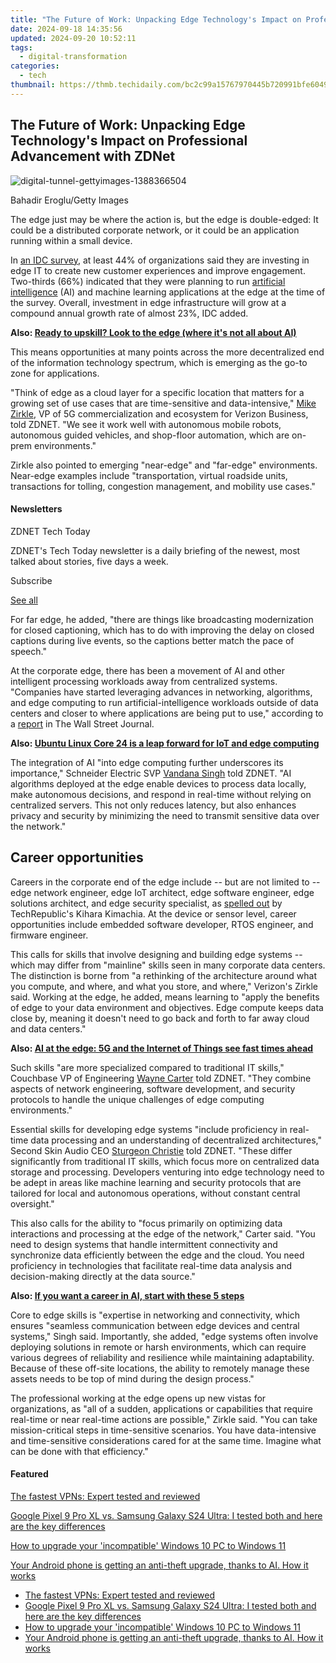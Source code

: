 ```yaml
---
title: "The Future of Work: Unpacking Edge Technology's Impact on Professional Advancement with ZDNet"
date: 2024-09-18 14:35:56
updated: 2024-09-20 10:52:11
tags:
  - digital-transformation
categories:
  - tech
thumbnail: https://thmb.techidaily.com/bc2c99a15767970445b720991bfe6049016a7b4219485f8b4e5eef1b59d8c9e2.jpg
---
```


## The Future of Work: Unpacking Edge Technology's Impact on Professional Advancement with ZDNet

![digital-tunnel-gettyimages-1388366504](https://www.zdnet.com/a/img/resize/f131431f38abb33fd0f6ae3c4bcac919ddae0fe4/2024/06/28/122f0db8-426b-47c8-9ff5-fc7565a6aa7a/digital-tunnel-gettyimages-1388366504.jpg?auto=webp&width=1280)

Bahadir Eroglu/Getty Images

The edge just may be where the action is, but the edge is double-edged: It could be a distributed corporate network, or it could be an application running within a small device.

In [an IDC survey](https://www.equinix.com/resources/analyst-reports/idc-digital-experience), at least 44% of organizations said they are investing in edge IT to create new customer experiences and improve engagement. Two-thirds (66%) indicated that they were planning to run [artificial intelligence](https://www.zdnet.com/article/what-is-ai-heres-everything-you-need-to-know-about-artificial-intelligence/) (AI) and machine learning applications at the edge at the time of the survey. Overall, investment in edge infrastructure will grow at a compound annual growth rate of almost 23%, IDC added.

**Also: [Ready to upskill? Look to the edge (where it's not all about AI)](https://www.zdnet.com/article/ready-to-upskill-look-to-the-edge-where-its-not-all-about-ai/)**

This means opportunities at many points across the more decentralized end of the information technology spectrum, which is emerging as the go-to zone for applications.

"Think of edge as a cloud layer for a specific location that matters for a growing set of use cases that are time-sensitive and data-intensive," [Mike Zirkle](https://www.linkedin.com/in/zirkle/), VP of 5G commercialization and ecosystem for Verizon Business, told ZDNET. "We see it work well with autonomous mobile robots, autonomous guided vehicles, and shop-floor automation, which are on-prem environments." 

Zirkle also pointed to emerging "near-edge" and "far-edge" environments. Near-edge examples include "transportation, virtual roadside units, transactions for tolling, congestion management, and mobility use cases."

#### Newsletters

ZDNET Tech Today

ZDNET's Tech Today newsletter is a daily briefing of the newest, most talked about stories, five days a week.

 Subscribe

[See all](https://www.zdnet.com/newsletters/)

For far edge, he added, "there are things like broadcasting modernization for closed captioning, which has to do with improving the delay on closed captions during live events, so the captions better match the pace of speech."

At the corporate edge, there has been a movement of AI and other intelligent processing workloads away from centralized systems. "Companies have started leveraging advances in networking, algorithms, and edge computing to run artificial-intelligence workloads outside of data centers and closer to where applications are being put to use," according to a [report](https://www.wsj.com/articles/companies-put-ai-to-work-outside-the-cloud-trimming-costs-453b649e) in The Wall Street Journal. 

**Also: [Ubuntu Linux Core 24 is a leap forward for IoT and edge computing](https://www.zdnet.com/article/ubuntu-linux-core-24-a-leap-forward-for-iot-and-edge-computing/)**

The integration of AI "into edge computing further underscores its importance," Schneider Electric SVP [Vandana Singh](https://www.linkedin.com/in/vandana-singh-12876b5/) told ZDNET. "AI algorithms deployed at the edge enable devices to process data locally, make autonomous decisions, and respond in real-time without relying on centralized servers. This not only reduces latency, but also enhances privacy and security by minimizing the need to transmit sensitive data over the network."

## Career opportunities

Careers in the corporate end of the edge include -- but are not limited to -- edge network engineer, edge IoT architect, edge software engineer, edge solutions architect, and edge security specialist, as [spelled out](https://www.techrepublic.com/article/edge-computing-careers/) by TechRepublic's Kihara Kimachia. At the device or sensor level, career opportunities include embedded software developer, RTOS engineer, and firmware engineer. 

This calls for skills that involve designing and building edge systems -- which may differ from "mainline" skills seen in many corporate data centers. The distinction is borne from "a rethinking of the architecture around what you compute, and where, and what you store, and where," Verizon's Zirkle said. Working at the edge, he added, means learning to "apply the benefits of edge to your data environment and objectives. Edge compute keeps data close by, meaning it doesn't need to go back and forth to far away cloud and data centers."

**Also: [AI at the edge: 5G and the Internet of Things see fast times ahead](https://www.zdnet.com/article/ai-at-the-edge-fast-times-ahead-for-5g-and-the-internet-of-things/)**

Such skills "are more specialized compared to traditional IT skills," Couchbase VP of Engineering [Wayne Carter](https://www.linkedin.com/in/waynecarter/) told ZDNET. "They combine aspects of network engineering, software development, and security protocols to handle the unique challenges of edge computing environments."

Essential skills for developing edge systems "include proficiency in real-time data processing and an understanding of decentralized architectures," Second Skin Audio CEO [Sturgeon Christie](https://www.linkedin.com/in/sturgeon-christie-33a00758/) told ZDNET. "These differ significantly from traditional IT skills, which focus more on centralized data storage and processing. Developers venturing into edge technology need to be adept in areas like machine learning and security protocols that are tailored for local and autonomous operations, without constant central oversight."

This also calls for the ability to "focus primarily on optimizing data interactions and processing at the edge of the network," Carter said. "You need to design systems that handle intermittent connectivity and synchronize data efficiently between the edge and the cloud. You need proficiency in technologies that facilitate real-time data analysis and decision-making directly at the data source."

**Also: [If you want a career in AI, start with these 5 steps](https://www.zdnet.com/article/if-you-want-a-career-in-ai-start-with-these-5-steps/)**

Core to edge skills is "expertise in networking and connectivity, which ensures "seamless communication between edge devices and central systems," Singh said. Importantly, she added, "edge systems often involve deploying solutions in remote or harsh environments, which can require various degrees of reliability and resilience while maintaining adaptability. Because of these off-site locations, the ability to remotely manage these assets needs to be top of mind during the design process."

The professional working at the edge opens up new vistas for organizations, as "all of a sudden, applications or capabilities that require real-time or near real-time actions are possible," Zirkle said. "You can take mission-critical steps in time-sensitive scenarios. You have data-intensive and time-sensitive considerations cared for at the same time. Imagine what can be done with that efficiency." 

#### Featured

[The fastest VPNs: Expert tested and reviewed](https://www.zdnet.com/article/fastest-vpn/ "The fastest VPNs: Expert tested and reviewed")

[Google Pixel 9 Pro XL vs. Samsung Galaxy S24 Ultra: I tested both and here are the key differences](https://www.zdnet.com/article/google-pixel-9-pro-xl-vs-samsung-galaxy-s24-ultra/ "Google Pixel 9 Pro XL vs. Samsung Galaxy S24 Ultra: I tested both and here are the key differences")

[How to upgrade your 'incompatible' Windows 10 PC to Windows 11](https://www.zdnet.com/article/how-to-upgrade-your-incompatible-windows-10-pc-to-windows-11/ "How to upgrade your 'incompatible' Windows 10 PC to Windows 11")

[Your Android phone is getting an anti-theft upgrade, thanks to AI. How it works](https://www.zdnet.com/article/your-android-phone-is-getting-an-anti-theft-upgrade-thanks-to-ai-how-it-works/ "Your Android phone is getting an anti-theft upgrade, thanks to AI. How it works")

* [The fastest VPNs: Expert tested and reviewed](https://www.zdnet.com/article/fastest-vpn/ "The fastest VPNs: Expert tested and reviewed")
* [Google Pixel 9 Pro XL vs. Samsung Galaxy S24 Ultra: I tested both and here are the key differences](https://www.zdnet.com/article/google-pixel-9-pro-xl-vs-samsung-galaxy-s24-ultra/ "Google Pixel 9 Pro XL vs. Samsung Galaxy S24 Ultra: I tested both and here are the key differences")
* [How to upgrade your 'incompatible' Windows 10 PC to Windows 11](https://www.zdnet.com/article/how-to-upgrade-your-incompatible-windows-10-pc-to-windows-11/ "How to upgrade your 'incompatible' Windows 10 PC to Windows 11")
* [Your Android phone is getting an anti-theft upgrade, thanks to AI. How it works](https://www.zdnet.com/article/your-android-phone-is-getting-an-anti-theft-upgrade-thanks-to-ai-how-it-works/ "Your Android phone is getting an anti-theft upgrade, thanks to AI. How it works")

<ins class="adsbygoogle"
     style="display:block"
     data-ad-format="autorelaxed"
     data-ad-client="ca-pub-7571918770474297"
     data-ad-slot="1223367746"></ins>



<ins class="adsbygoogle"
     style="display:block"
     data-ad-client="ca-pub-7571918770474297"
     data-ad-slot="8358498916"
     data-ad-format="auto"
     data-full-width-responsive="true"></ins>
